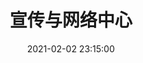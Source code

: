 ---
title: 宣传与网络中心
date: 2021-02-02 23:15:00
type: "about"
layout: "about"

profile:
  name: 宣传与网络中心
  avatar: /medias/design-and-web/avatar.jpg
  career: 
  introduction:
    - 初，九单未接，众锅飘摇。既而宣网乍出，临天地英才之林，立四海颜值之峰。故锅单得所，推文有归，摄影设计具安排妥当。竺会遂安。然宣网者，绝非工具部门之属。观其活动：朝趋日租，夜谈DT，间或金谷园之宴，卡拉OK之约，欢乐非常。宣网人者，亦非工具人之属，诚如上文所言，皆才子佳人，灵魂有趣，颜值更高。故入网者多觅其所爱，成双成对，传为佳话。
    - 嗟乎！吾宣网之少年者，于此寻吾所志，觅吾所爱，成吾所求。定前途似海，来日方长！
    - 宣网聚集了一群爱好编辑与写作、擅长设计与制作的小可爱们。我们在这里负责推文、设计作品、运营平台，更交流思想、表达情感、展现关切。或许有时任务繁重、三易其稿，但因为有互相的支持、大家的关心，困难都能被攻克，任务也能按时完成。广广竺会，暖暖宣网，戮力同心，未来可期。"

myFunctions:
  enable: true
  data: 
    - 宣传与网络中心是竺可桢学院学生会的宣传部门，主要负责“竺院学生会”公众号的管理、院网文的撰写、各部门推文的排版、设计品的设计和 h5 网页的开发。目前共分为新媒体组、设计组、WEB 组，部长一位
    - 各组分别有副部长一位、组长与副组长若干位，组员若干位。新媒体组主要负责推文排版、摄影、project，设计组主要负责设计品设计制作、VIS 制作等，WEB 组主要负责 HTML 制作。各部门分工明晰，职责准确。

mySkills:
  enable: false

myGallery:
  enable: true
  data:
    pic1:
      url: https://i.loli.net/2021/02/07/DNmgjMiHe2RSnpF.jpg
      thumbnail: /medias/design-and-web/gallery/1.jpg
    pic2:
      url: https://i.loli.net/2021/02/07/pJfbszMT3Y9kxgr.jpg
      thumbnail: /medias/design-and-web/gallery/2.jpg
    pic3:
      url: https://i.loli.net/2021/02/07/yOXtIM5lZSCNoAv.jpg
      thumbnail: /medias/design-and-web/gallery/3.jpg
    pic4:
      url: https://i.loli.net/2021/02/07/Ilb6oFENRvhdw7e.jpg
      thumbnail: /medias/design-and-web/gallery/4.jpg
    pic5:
      url: https://i.loli.net/2021/02/07/rklejfyVJmUci1h.jpg
      thumbnail: /medias/design-and-web/gallery/5.jpg
    pic6:
      url: https://i.loli.net/2021/02/07/r9h2c7vPGx4OiXw.jpg
      thumbnail: /medias/design-and-web/gallery/6.jpg
    pic7:
      url: https://i.loli.net/2021/02/07/Md6PYEQ7OrymDKU.jpg
      thumbnail: /medias/design-and-web/gallery/7.jpg
    pic8:
      url: https://i.loli.net/2021/02/07/WsbqIymShM6d5nr.jpg
      thumbnail: /medias/design-and-web/gallery/8.jpg
    pic9:
      url: https://i.loli.net/2021/02/07/rWLMn2CbGaHpTds.jpg
      thumbnail: /medias/design-and-web/gallery/9.jpg

myPerson: 
  no1: 
    photo: /medias/design-and-web/personalPhotos/1.jpg
    name: 吴湘潆
    nickname: 艾野
    birthday: 2000/10/13
    position: 部长
  no2: 
    photo: /medias/design-and-web/personalPhotos/2.jpg
    name: 马子懿
    nickname: Mark哥
    birthday: 2000/11/29
    position: 副部长
  no3: 
    photo: /medias/design-and-web/personalPhotos/3.jpg
    name: 钟浚豪
    nickname: 丑丑
    birthday: 2001/7/16
    position: 副部长
  no4: 
    photo: /medias/design-and-web/personalPhotos/4.jpg
    name: 王遗琪
    nickname: 七七
    birthday: 2001/8/11
    position: 副部长
  no5: 
    photo: /medias/design-and-web/personalPhotos/5.jpg
    name: 陈弘泽
    nickname: 给给
    birthday: 2000/12/21
    position: 副部长
  no6: 
    photo: /medias/design-and-web/personalPhotos/6.jpg
    name: 张慧至
    nickname: 纸盒
    birthday: 2002/8/11
    position: 部员
  no7: 
    photo: /medias/design-and-web/personalPhotos/7.jpg
    name: 薛婧
    nickname: 羊鹅
    birthday: 2003/3/13
    position: 部员
  no8: 
    photo: /medias/design-and-web/personalPhotos/8.jpg
    name: 许嘉禾
    nickname: 虾壳
    birthday: 2002/3/4
    position: 部员
  no9: 
    photo: /medias/design-and-web/personalPhotos/9.jpg
    name: 吴林林
    nickname: 木木
    birthday: 2002/6/14
    position: 部员
  no10: 
    photo: /medias/design-and-web/personalPhotos/10.jpg
    name: 尚嘉伊
    nickname: keke
    birthday: 2001/9/8
    position: 部员
  no11: 
    photo: /medias/design-and-web/personalPhotos/11.jpg
    name: 胡启瑞
    nickname: 涯涯
    birthday: 2002/2/21
    position: 部员
  no12: 
    photo: /medias/design-and-web/personalPhotos/12.jpg
    name: 关博仁
    nickname: DD
    birthday: 2002/5/30
    position: 部员
  no13: 
    photo: /medias/design-and-web/personalPhotos/13.jpg
    name: 王非凡
    nickname: 小凡
    birthday: 2001/10/26
    position: 部员
  no14: 
    photo: /medias/design-and-web/personalPhotos/14.jpg
    name: 王钰凯
    nickname: 大绿
    birthday: 2001/2/19
    position: 部员
  no15: 
    photo: /medias/design-and-web/personalPhotos/15.jpg
    name: 潘嘉骏
    nickname: 龟龟
    birthday: 2002/4/6
    position: 部员
  no16: 
    photo: /medias/design-and-web/personalPhotos/16.jpg
    name: 廖楚阳
    nickname: Meia
    birthday: 2003/1/15
    position: 部员
  no17: 
    photo: /medias/design-and-web/personalPhotos/17.jpg
    name: 刘宇骄
    nickname: jojo
    birthday: 2001/9/11
    position: 部员
  no18: 
    photo: /medias/design-and-web/personalPhotos/18.jpg
    name: 余童
    nickname: 鱼头
    birthday: 2002/5/18
    position: 部员
  no19: 
    photo: /medias/design-and-web/personalPhotos/19.jpg
    name: 朱柏玉
    nickname: 刚玉
    birthday: 2002/1/16
    position: 部员
  no20: 
    photo: /medias/design-and-web/personalPhotos/20.jpg
    name: 王继麟
    nickname: 司机
    birthday: 2002/3/26
    position: 部员
  no21: 
    photo: /medias/design-and-web/personalPhotos/21.jpg
    name: 黄文翀
    nickname: 冲哥
    birthday: 2002/5/17
    position: 部员
  no22: 
    photo: /medias/design-and-web/personalPhotos/22.jpg
    name: 赵安可
    nickname: coco
    birthday: 2002/4/16
    position: 部员
---